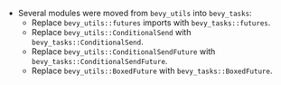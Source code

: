 - Several modules were moved from `bevy_utils` into `bevy_tasks`:
  - Replace `bevy_utils::futures` imports with `bevy_tasks::futures`.
  - Replace `bevy_utils::ConditionalSend` with `bevy_tasks::ConditionalSend`.
  - Replace `bevy_utils::ConditionalSendFuture` with `bevy_tasks::ConditionalSendFuture`.
  - Replace `bevy_utils::BoxedFuture` with `bevy_tasks::BoxedFuture`.
